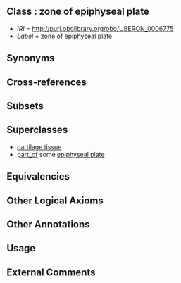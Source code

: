 
## Class : zone of epiphyseal plate

 * *IRI* = http://purl.obolibrary.org/obo/UBERON_0006775
 * *Label* = zone of epiphyseal plate

## Synonyms


## Cross-references


## Subsets


## Superclasses

 * [cartilage tissue](../../UBERON/18/UBERON_0002418.md)
 * [part_of](../../BFO/50/BFO_0000050.md) some [epiphyseal plate](../../UBERON/16/UBERON_0002516.md)

## Equivalencies


## Other Logical Axioms


## Other Annotations


## Usage


## External Comments


